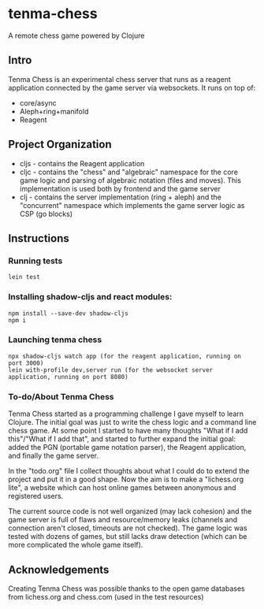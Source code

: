 # tenma-chess
A remote chess game powered by Clojure

## Intro

Tenma Chess is an experimental chess server that runs as a reagent application connected by the game server via websockets. It runs on top of:

* core/async
* Aleph+ring+manifold
* Reagent

## Project Organization 

* cljs - contains the Reagent application
* cljc - contains the "chess" and "algebraic" namespace for the core game logic and parsing of algebraic notation (files and moves). This implementation is used both by frontend and the game server
* clj - contains the server implementation (ring + aleph) and the "concurrent" namespace which implements the game server logic as CSP (go blocks)

## Instructions

### Running tests

```
lein test
```

### Installing shadow-cljs and react modules:

```
npm install --save-dev shadow-cljs
npm i
```

### Launching tenma chess

```
npx shadow-cljs watch app (for the reagent application, running on port 3000)
lein with-profile dev,server run (for the websocket server application, running on port 8080)
```

### To-do/About Tenma Chess

Tenma Chess started as a programming challenge I gave myself to learn Clojure. The initial goal was just to write the chess logic and a command line chess game. At some point I started to have many thoughts "What if I add this"/"What if I add that", and started to further expand the initial goal: added the PGN (portable game notation parser), the Reagent application, and finally the game server.

In the "todo.org" file I collect thoughts about what I could do to extend the project and put it in a good shape. Now the aim is to make a "lichess.org lite", a website which can host online games between anonymous and registered users.

The current source code is not well organized (may lack cohesion) and the game server is full of flaws and resource/memory leaks (channels and connection aren't closed, timeouts are not checked). The game logic was tested with dozens of games, but still lacks draw detection (which can be more complicated the whole game itself).

## Acknowledgements 

Creating Tenma Chess was possible thanks to the open game databases from lichess.org and chess.com (used in the test resources)
